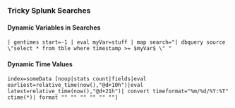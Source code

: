 ### Tricky Splunk Searches

#### Dynamic Variables in Searches
```
| gentimes start=-1 | eval myVar=stuff | map search="| dbquery source \"select * from tble where timestamp >= $myVar$ \" "
```

#### Dynamic Time Values
```
index=someData [noop|stats count|fields|eval earliest=relative_time(now(),"@d+10h")|eval latest=relative_time(now(),"@d+21h")| convert timeformat="%m/%d/%Y:%T" ctime(*)| format "" "" "" "" "" ""]
``` 